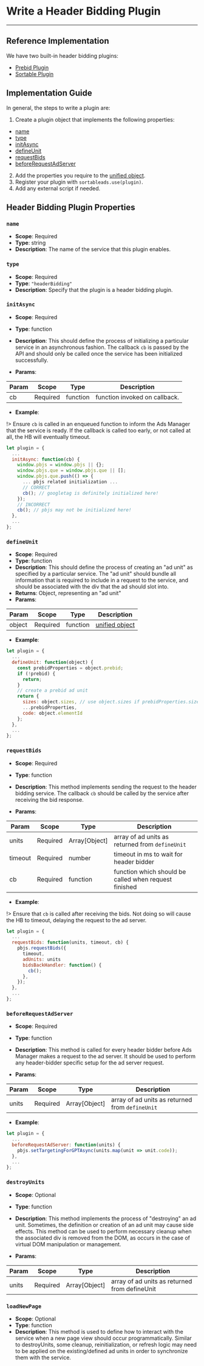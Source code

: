 # Write a Header Bidding Plugin

---

## Reference Implementation

We have two built-in header bidding plugins:

* [Prebid Plugin](https://github.com/sortable/ads/blob/master/src/plugin/prebid-for-gpt-async.ts)
* [Sortable Plugin](https://github.com/sortable/ads/blob/master/src/plugin/sortable-for-gpt-async.ts)

## Implementation Guide

In general, the steps to write a plugin are:

1. Create a plugin object that implements the following properties:
  * [name](#name)
  * [type](#type)
  * [initAsync](#initasync)
  * [defineUnit](#defineunit)
  * [requestBids](#requestbids)
  * [beforeRequestAdServer](#beforerequestadserver)
2. Add the properties you require to the [unified object](plugin-system.md#use-one-unified-object-for-all-plugins).
3. Register your plugin with `sortableads.use(plugin)`.
4. Add any external script if needed.

## Header Bidding Plugin Properties

### `name`
* **Scope**: Required
* **Type**: string
* **Description**: The name of the service that this plugin enables.

### `type`

* **Scope**: Required
* **Type**: `"headerBidding"`
* **Description**: Specify that the plugin is a header bidding plugin.

### `initAsync`

* **Scope**: Required
* **Type**: function
* **Description**: This should define the process of initializing a particular service in an asynchronous fashion. The callback `cb` is passed by the API and should only be called once the service has been initialized successfully.

* **Params**:

| Param | Scope    | Type     | Description                   |
|-------|----------|----------|-------------------------------|
| cb    | Required | function | function invoked on callback. |


* **Example**:

!> Ensure `cb` is called in an enqueued function to inform the Ads Manager that the service is ready. If the callback is called too early, or not called at all, the HB will eventually timeout.

```js
let plugin = {
  ...
  initAsync: function(cb) {
    window.pbjs = window.pbjs || {};
    window.pbjs.que = window.pbjs.que || [];
    window.pbjs.que.push(() => {
      ... pbjs related initialization ...
      // CORRECT
      cb(); // googletag is definitely initialized here!
    });
    // INCORRECT
    cb(); // pbjs may not be initialized here!
  },
  ...
};
```

### `defineUnit`

* **Scope**: Required
* **Type**: function
* **Description**: This should define the process of creating an "ad unit" as specified by a particular service. The "ad unit" should bundle all information that is required to include in a request to the service, and should be associated with the div that the ad should slot into.
* **Returns**: Object, representing an "ad unit"
* **Params**:

| Param   | Scope    | Type     | Description      |
|---------|----------|----------|------------------|
| object  | Required | function | [unified object] |

[unified object]: plugin-system.md#use-one-unified-object-for-all-plugins

* **Example**:

```js
let plugin = {
  ...
  defineUnit: function(object) {
    const prebidProperties = object.prebid;
    if (!prebid) {
      return;
    }
    // create a prebid ad unit
    return {
      sizes: object.sizes, // use object.sizes if prebidProperties.sizes is missing
      ...prebidProperties,
      code: object.elementId
    };
  },
  ...
};
```

### `requestBids`

* **Scope**: Required
* **Type**: function
* **Description**: This method implements sending the request to the header bidding service. The callback `cb` should be called by the service after receiving the bid response.

* **Params**:

| Param   | Scope    | Type          | Description                                           |
|---------|----------|---------------|-------------------------------------------------------|
| units   | Required | Array[Object] | array of ad units as returned from `defineUnit`       |
| timeout | Required | number        | timeout in ms to wait for header bidder               |
| cb      | Required | function      | function which should be called when request finished |

* **Example**:

!> Ensure that `cb` is called after receiving the bids. Not doing so will cause the HB to timeout, delaying the request to the ad server.

```js
let plugin = {
  ...
  requestBids: function(units, timeout, cb) {
    pbjs.requestBids({
      timeout,
      adUnits: units
      bidsBackHandler: function() {
        cb();
      },
    });
  },
  ...
};
```

### `beforeRequestAdServer`

* **Scope**: Required
* **Type**: function
* **Description**: This method is called for every header bidder before Ads Manager makes a request to the ad server. It should be used to perform any header-bidder specific setup for the ad server request.

* **Params**:

| Param | Scope    | Type          | Description                                     |
|-------|----------|---------------|-------------------------------------------------|
| units | Required | Array[Object] | array of ad units as returned from `defineUnit` |

* **Example**:

```js
let plugin = {
  ...
  beforeRequestAdServer: function(units) {
    pbjs.setTargetingForGPTAsync(units.map(unit => unit.code));
  },
  ...
};
```

### `destroyUnits`

* **Scope**: Optional
* **Type**: function
* **Description**: This method implements the process of "destroying" an ad unit. Sometimes, the definition or creation of an ad unit may cause side effects. This method can be used to perform necessary cleanup when the associated div is removed from the DOM, as occurs in the case of virtual DOM manipulation or management.

* **Params**:

| Param | Scope    | Type          | Description                                   |
|-------|----------|---------------|-----------------------------------------------|
| units | Required | Array[Object] | array of ad units as returned from defineUnit |

### `loadNewPage`

* **Scope**: Optional
* **Type**: function
* **Description**: This method is used to define how to interact with the service when a new page view should occur programmatically. Similar to destroyUnits, some cleanup, reinitialization, or refresh logic may need to be applied on the existing/defined ad units in order to synchronize them with the service.
